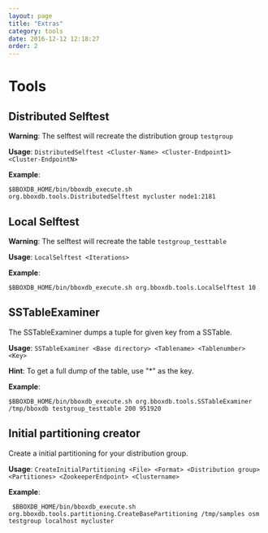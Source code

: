 ```yaml
---
layout: page
title: "Extras"
category: tools
date: 2016-12-12 12:18:27
order: 2
---
```


# Tools

## Distributed Selftest
__Warning__: The selftest will recreate the distribution group `testgroup`

__Usage__: `DistributedSelftest <Cluster-Name> <Cluster-Endpoint1> <Cluster-EndpointN>`

__Example__:

    $BBOXDB_HOME/bin/bboxdb_execute.sh org.bboxdb.tools.DistributedSelftest mycluster node1:2181


## Local Selftest
__Warning__: The selftest will recreate the table `testgroup_testtable`

__Usage__: `LocalSelftest <Iterations>`

__Example__:

    $BBOXDB_HOME/bin/bboxdb_execute.sh org.bboxdb.tools.LocalSelftest 10


## SSTableExaminer
The SSTableExaminer dumps a tuple for given key from a SSTable.

__Usage__: `SSTableExaminer <Base directory> <Tablename> <Tablenumber> <Key>` 

__Hint__: To get a full dump of the table, use "*" as the key.

__Example__:

    $BBOXDB_HOME/bin/bboxdb_execute.sh org.bboxdb.tools.SSTableExaminer /tmp/bboxdb testgroup_testtable 200 951920
    

## Initial partitioning creator
Create a initial partitioning for your distribution group.
 
 __Usage__: `CreateInitialPartitioning <File> <Format> <Distribution group> <Partitiones> <ZookeeperEndpoint> <Clustername>`
 
 __Example__:
 
	 $BBOXDB_HOME/bin/bboxdb_execute.sh org.bboxdb.tools.partitioning.CreateBasePartitioning /tmp/samples osm testgroup localhost mycluster
	 